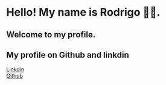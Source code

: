 <div>
    <h1>Hello! My name is Rodrigo 👋🏾.</h1>
    <h2>Welcome to my profile.</h2>
</div>

<div>
    <h2>My profile on Github and linkdin</h2>
    <a href="https://www.linkedin.com/in/rodrigo-sabino-539329229/">Linkdin</a><br>
    <a href="https://github.com/sabinorodrigo">Github</a>
</div>
